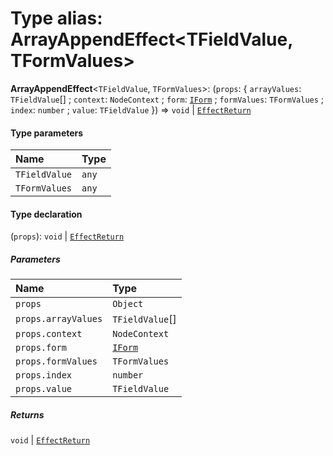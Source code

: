 # Type alias: ArrayAppendEffect\<TFieldValue, TFormValues>

**ArrayAppendEffect**<`TFieldValue`, `TFormValues`>: (`props`: { `arrayValues`: `TFieldValue`\[] ; `context`: `NodeContext` ; `form`: [`IForm`](/en/auto-docs/free-layout-editor/interfaces/IForm.md) ; `formValues`: `TFormValues` ; `index`: `number` ; `value`: `TFieldValue`  }) => `void` | [`EffectReturn`](/en/auto-docs/free-layout-editor/types/EffectReturn.md)

#### Type parameters

| Name | Type |
| :------ | :------ |
| `TFieldValue` | `any` |
| `TFormValues` | `any` |

#### Type declaration

(`props`): `void` | [`EffectReturn`](/en/auto-docs/free-layout-editor/types/EffectReturn.md)

##### Parameters

| Name | Type |
| :------ | :------ |
| `props` | `Object` |
| `props.arrayValues` | `TFieldValue`\[] |
| `props.context` | `NodeContext` |
| `props.form` | [`IForm`](/en/auto-docs/free-layout-editor/interfaces/IForm.md) |
| `props.formValues` | `TFormValues` |
| `props.index` | `number` |
| `props.value` | `TFieldValue` |

##### Returns

`void` | [`EffectReturn`](/en/auto-docs/free-layout-editor/types/EffectReturn.md)
